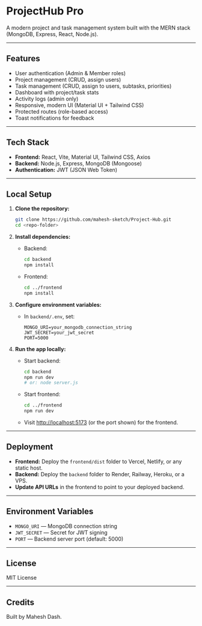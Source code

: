# ProjectHub Pro

A modern project and task management system built with the MERN stack (MongoDB, Express, React, Node.js).

---

##  Features

- User authentication (Admin & Member roles)
- Project management (CRUD, assign users)
- Task management (CRUD, assign to users, subtasks, priorities)
- Dashboard with project/task stats
- Activity logs (admin only)
- Responsive, modern UI (Material UI + Tailwind CSS)
- Protected routes (role-based access)
- Toast notifications for feedback

---

##  Tech Stack

- **Frontend:** React, Vite, Material UI, Tailwind CSS, Axios
- **Backend:** Node.js, Express, MongoDB (Mongoose)
- **Authentication:** JWT (JSON Web Token)

---

##  Local Setup

1. **Clone the repository:**

   ```bash
   git clone https://github.com/mahesh-sketch/Project-Hub.git
   cd <repo-folder>
   ```

2. **Install dependencies:**

   - Backend:
     ```bash
     cd backend
     npm install
     ```
   - Frontend:
     ```bash
     cd ../frontend
     npm install
     ```

3. **Configure environment variables:**

   - In `backend/.env`, set:
     ```env
     MONGO_URI=your_mongodb_connection_string
     JWT_SECRET=your_jwt_secret
     PORT=5000
     ```

4. **Run the app locally:**
   - Start backend:
     ```bash
     cd backend
     npm run dev
     # or: node server.js
     ```
   - Start frontend:
     ```bash
     cd ../frontend
     npm run dev
     ```
   - Visit [http://localhost:5173](http://localhost:5173) (or the port shown) for the frontend.

---

##  Deployment

- **Frontend:** Deploy the `frontend/dist` folder to Vercel, Netlify, or any static host.
- **Backend:** Deploy the `backend` folder to Render, Railway, Heroku, or a VPS.
- **Update API URLs** in the frontend to point to your deployed backend.

---

##  Environment Variables

- `MONGO_URI` — MongoDB connection string
- `JWT_SECRET` — Secret for JWT signing
- `PORT` — Backend server port (default: 5000)

---

##  License

MIT License

---

##  Credits

Built by Mahesh Dash.
